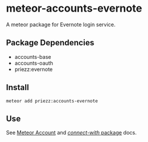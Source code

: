 meteor-accounts-evernote
============================

A meteor package for Evernote login service.

Package Dependencies
----------------------

* accounts-base
* accounts-oauth
* priezz:evernote

Install
-----------
```
meteor add priezz:accounts-evernote
```

Use
-----

See [Meteor Account](https://www.meteor.com/accounts) and [*connect-with* package](https://atmospherejs.com/mondora/connect-with) docs.
